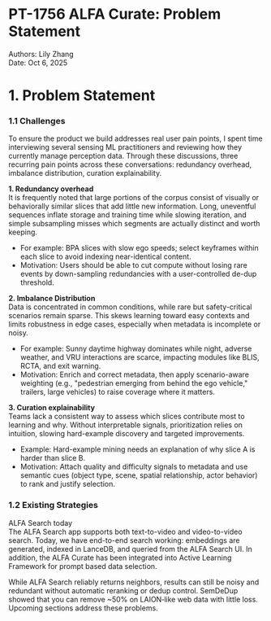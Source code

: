 # PT-1756 ALFA Curate: Problem Statement

Authors: Lily Zhang  
Date: Oct 6, 2025

# 1. Problem Statement

### **1.1 Challenges**

To ensure the product we build addresses real user pain points, I spent time interviewing several sensing ML practitioners and reviewing how they currently manage perception data. Through these discussions, three recurring pain points across these conversations: redundancy overhead, imbalance distribution, curation explainability.

**1. Redundancy overhead**  
It is frequently noted that large portions of the corpus consist of visually or behaviorally similar slices that add little new information. Long, uneventful sequences inflate storage and training time while slowing iteration, and simple subsampling misses which segments are actually distinct and worth keeping.

* For example: BPA slices with slow ego speeds; select keyframes within each slice to avoid indexing near-identical content.  
* Motivation: Users should be able to cut compute without losing rare events by down-sampling redundancies with a user-controlled de-dup threshold.

**2. Imbalance Distribution**  
Data is concentrated in common conditions, while rare but safety-critical scenarios remain sparse. This skews learning toward easy contexts and limits robustness in edge cases, especially when metadata is incomplete or noisy.

* For example: Sunny daytime highway dominates while night, adverse weather, and VRU interactions are scarce, impacting modules like BLIS, RCTA, and exit warning.  
* Motivation: Enrich and correct metadata, then apply scenario-aware weighting (e.g., "pedestrian emerging from behind the ego vehicle," trailers, large vehicles) to raise coverage where it matters.

**3. Curation explainability**  
Teams lack a consistent way to assess which slices contribute most to learning and why. Without interpretable signals, prioritization relies on intuition, slowing hard-example discovery and targeted improvements.

* Example: Hard-example mining needs an explanation of why slice A is harder than slice B.  
* Motivation: Attach quality and difficulty signals to metadata and use semantic cues (object type, scene, spatial relationship, actor behavior) to rank and justify selection.

### 1.2 Existing Strategies

ALFA Search today   
The ALFA Search app supports both text-to-video and video-to-video search. Today, we have end-to-end search working: embeddings are generated, indexed in LanceDB, and queried from the ALFA Search UI. In addition, the ALFA Curate has been integrated into Active Learning Framework for prompt based data selection.

While ALFA Search reliably returns neighbors, results can still be noisy and redundant without automatic reranking or dedup control. SemDeDup showed that you can remove ~50% on LAION‑like web data with little loss. Upcoming sections address these problems.
